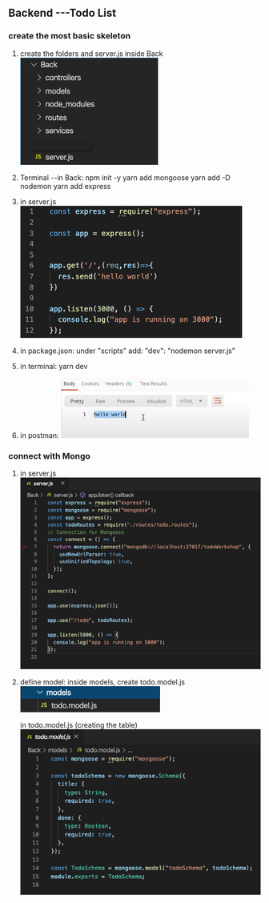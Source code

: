 ## Backend ---Todo List

### create the most basic skeleton
1. create the folders and server.js inside Back
![Image of one](https://github.com/miaypc/Notes/blob/master/images/backend-one.png)

2. Terminal --in Back: 
   npm init -y
   yarn add mongoose
   yarn add -D nodemon
   yarn add express
   
3. in server.js
![Image of one](https://github.com/miaypc/Notes/blob/master/images/backend-two.png)

4. in package.json:
   under "scripts" add:
  "dev": "nodemon server.js"

5. in terminal:
   yarn dev
   
 6. in postman:
 ![Image of one](https://github.com/miaypc/Notes/blob/master/images/backend-three.png)

### connect with Mongo
1. in server.js
![Image of one](https://github.com/miaypc/Notes/blob/master/images/backend-four.png)

2. define model:
   inside models, create todo.model.js
   ![Image of one](https://github.com/miaypc/Notes/blob/master/images/backend-five.png)
   
   in todo.model.js (creating the table)
   ![Image of one](https://github.com/miaypc/Notes/blob/master/images/backend-six.png)


